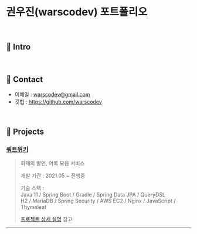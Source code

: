# 권우진(warscodev) 포트폴리오
>

</br>

## :pushpin: Intro

</br>

## :pushpin: Contact
- 이메일 : warscodev@gmail.com
- 깃헙 : https://github.com/warscodev

</br>

## :pushpin: Projects
### [쿼트위키](https://quot.wiki)
>화제의 발언, 어록 모음 서비스
>
>개발 기간 : 2021.05 ~ 진행중
>  
>기술 스택 :  
>Java 11 / Spring Boot / Gradle / Spring Data JPA / QueryDSL  
>H2 / MariaDB / Spring Security / AWS EC2 / Nginx / JavaScript / Thymeleaf
>  
>[프로젝트 상세 설명](https://github.com/warscodev/quot) 참고

---
